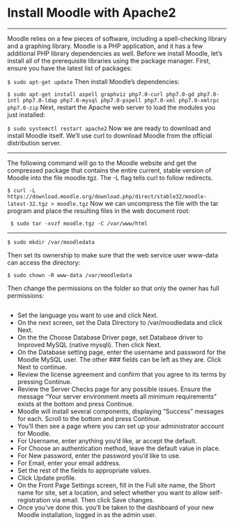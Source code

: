 # Install Moodle with Apache2
***
Moodle relies on a few pieces of software, including a spell-checking library and a graphing library. Moodle is a PHP application, and it has a few additional PHP library dependencies as well. Before we install Moodle, let’s install all of the prerequisite libraries using the package manager. First, ensure you have the latest list of packages:

``` $ sudo apt-get update ```
Then install Moodle’s dependencies:

``` $ sudo apt-get install aspell graphviz php7.0-curl php7.0-gd php7.0-intl php7.0-ldap php7.0-mysql php7.0-pspell php7.0-xml php7.0-xmlrpc php7.0-zip ```
Next, restart the Apache web server to load the modules you just installed:

``` $ sudo systemctl restart apache2 ```
Now we are ready to download and install Moodle itself. We’ll use curl to download Moodle from the official distribution server.
***
The following command will go to the Moodle website and get the compressed package that contains the entire current, stable version of Moodle into the file moodle.tgz. The -L flag tells curl to follow redirects.

``` $ curl -L https://download.moodle.org/download.php/direct/stable32/moodle-latest-32.tgz > moodle.tgz ```
Now we can uncompress the file with the tar program and place the resulting files in the web document root:

``` $ sudo tar -xvzf moodle.tgz -C /var/www/html```

***
``` $ sudo mkdir /var/moodledata ```

Then set its ownership to make sure that the web service user www-data can access the directory:

```$ sudo chown -R www-data /var/moodledata ```

Then change the permissions on the folder so that only the owner has full permissions:

```$ sudo chmod -R 0770 /var/moodledata
```
* Set the language you want to use and click Next.
* On the next screen, set the Data Directory to /var/moodledata and click Next.
* On the the Choose Database Driver page, set Database driver to Improved MySQL (native mysqli). Then click Next.
* On the Database setting page, enter the username and password for the Moodle MySQL user. The other ### fields can be left as they are. Click Next to continue.
* Review the license agreement and confirm that you agree to its terms by pressing Continue.
* Review the Server Checks page for any possible issues. Ensure the message “Your server environment meets all minimum requirements” exists at the bottom and press Continue.
* Moodle will install several components, displaying “Success” messages for each. Scroll to the bottom and press Continue.
* You’ll then see a page where you can set up your administrator account for Moodle.
* For Username, enter anything you’d like, ar accept the default.
* For Choose an authentication method, leave the default value in place.
* For New password, enter the password you’d like to use.
* For Email, enter your email address.
* Set the rest of the fields to appropriate values.
* Click Update profile.
* On the Front Page Settings screen, fill in the Full site name, the Short name for site, set a location, and select whether you want to allow self-registration via email. Then click Save changes.
* Once you’ve done this. you’ll be taken to the dashboard of your new Moodle installation, logged in as the admin user.
